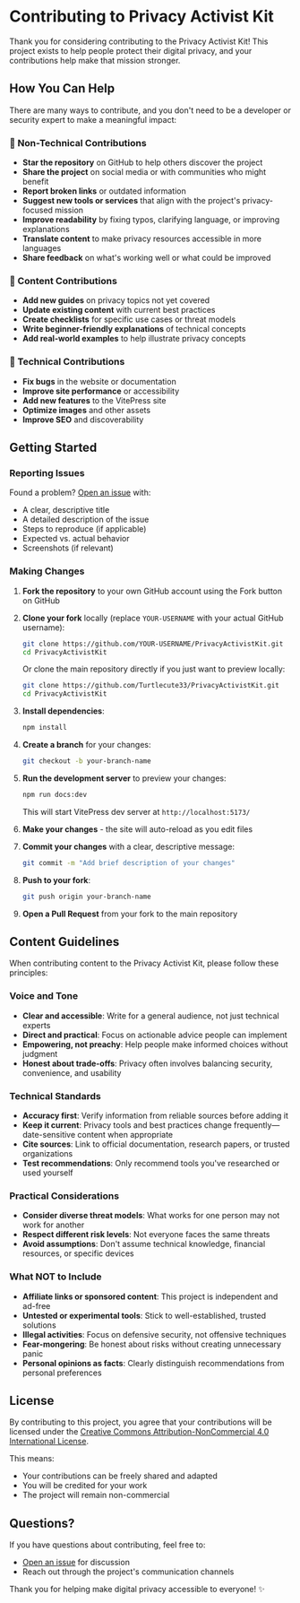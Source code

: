 # Contributing to Privacy Activist Kit

Thank you for considering contributing to the Privacy Activist Kit! This project exists to help people protect their digital privacy, and your contributions help make that mission stronger.

## How You Can Help

There are many ways to contribute, and you don't need to be a developer or security expert to make a meaningful impact:

### 🌟 Non-Technical Contributions

- **Star the repository** on GitHub to help others discover the project
- **Share the project** on social media or with communities who might benefit
- **Report broken links** or outdated information
- **Suggest new tools or services** that align with the project's privacy-focused mission
- **Improve readability** by fixing typos, clarifying language, or improving explanations
- **Translate content** to make privacy resources accessible in more languages
- **Share feedback** on what's working well or what could be improved

### 📝 Content Contributions

- **Add new guides** on privacy topics not yet covered
- **Update existing content** with current best practices
- **Create checklists** for specific use cases or threat models
- **Write beginner-friendly explanations** of technical concepts
- **Add real-world examples** to help illustrate privacy concepts

### 🔧 Technical Contributions

- **Fix bugs** in the website or documentation
- **Improve site performance** or accessibility
- **Add new features** to the VitePress site
- **Optimize images** and other assets
- **Improve SEO** and discoverability

## Getting Started

### Reporting Issues

Found a problem? [Open an issue](https://github.com/Turtlecute33/PrivacyActivistKit/issues) with:

- A clear, descriptive title
- A detailed description of the issue
- Steps to reproduce (if applicable)
- Expected vs. actual behavior
- Screenshots (if relevant)

### Making Changes

1. **Fork the repository** to your own GitHub account using the Fork button on GitHub
2. **Clone your fork** locally (replace `YOUR-USERNAME` with your actual GitHub username):
   ```bash
   git clone https://github.com/YOUR-USERNAME/PrivacyActivistKit.git
   cd PrivacyActivistKit
   ```

   Or clone the main repository directly if you just want to preview locally:
   ```bash
   git clone https://github.com/Turtlecute33/PrivacyActivistKit.git
   cd PrivacyActivistKit
   ```
3. **Install dependencies**:
   ```bash
   npm install
   ```
4. **Create a branch** for your changes:
   ```bash
   git checkout -b your-branch-name
   ```
5. **Run the development server** to preview your changes:
   ```bash
   npm run docs:dev
   ```
   This will start VitePress dev server at `http://localhost:5173/`

6. **Make your changes** - the site will auto-reload as you edit files
7. **Commit your changes** with a clear, descriptive message:
   ```bash
   git commit -m "Add brief description of your changes"
   ```
8. **Push to your fork**:
   ```bash
   git push origin your-branch-name
   ```
9. **Open a Pull Request** from your fork to the main repository

## Content Guidelines

When contributing content to the Privacy Activist Kit, please follow these principles:

### Voice and Tone

- **Clear and accessible**: Write for a general audience, not just technical experts
- **Direct and practical**: Focus on actionable advice people can implement
- **Empowering, not preachy**: Help people make informed choices without judgment
- **Honest about trade-offs**: Privacy often involves balancing security, convenience, and usability

### Technical Standards

- **Accuracy first**: Verify information from reliable sources before adding it
- **Keep it current**: Privacy tools and best practices change frequently—date-sensitive content when appropriate
- **Cite sources**: Link to official documentation, research papers, or trusted organizations
- **Test recommendations**: Only recommend tools you've researched or used yourself

### Practical Considerations

- **Consider diverse threat models**: What works for one person may not work for another
- **Respect different risk levels**: Not everyone faces the same threats
- **Avoid assumptions**: Don't assume technical knowledge, financial resources, or specific devices

### What NOT to Include

- **Affiliate links or sponsored content**: This project is independent and ad-free
- **Untested or experimental tools**: Stick to well-established, trusted solutions
- **Illegal activities**: Focus on defensive security, not offensive techniques
- **Fear-mongering**: Be honest about risks without creating unnecessary panic
- **Personal opinions as facts**: Clearly distinguish recommendations from personal preferences

## License

By contributing to this project, you agree that your contributions will be licensed under the [Creative Commons Attribution-NonCommercial 4.0 International License](https://github.com/Turtlecute33/PrivacyActivistKit/blob/main/LICENSE).

This means:
- Your contributions can be freely shared and adapted
- You will be credited for your work
- The project will remain non-commercial

## Questions?

If you have questions about contributing, feel free to:
- [Open an issue](https://github.com/Turtlecute33/PrivacyActivistKit/issues) for discussion
- Reach out through the project's communication channels

Thank you for helping make digital privacy accessible to everyone! ✨